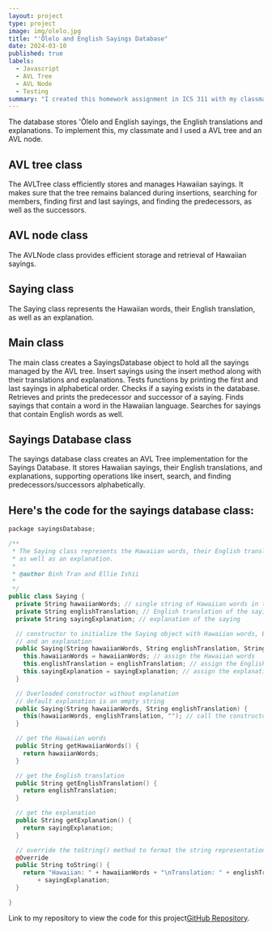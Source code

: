 ```yaml
---
layout: project
type: project
image: img/olelo.jpg
title: "'Ōlelo and English Sayings Database"
date: 2024-03-10
published: true
labels:
  - Javascript
  - AVL Tree
  - AVL Node
  - Testing
summary: "I created this homework assignment in ICS 311 with my classmate Ellie Ishii, where it stores 'Ōlelo and English sayings."
---
```


The database stores 'Ōlelo and English sayings, the English translations and explanations. To implement this, my classmate and I used a AVL tree and an AVL node.

## AVL tree class

The AVLTree class efficiently stores and manages Hawaiian sayings. It makes sure that the tree remains balanced during insertions,  searching for members, finding first and last sayings, and finding the predecessors, as well as the successors.

## AVL node class

The AVLNode class provides efficient storage and retrieval of Hawaiian sayings. 

## Saying class

The Saying class represents the Hawaiian words, their English translation, as well as an explanation.

## Main class

The main class creates a SayingsDatabase object to hold all the sayings managed by the AVL tree. Insert sayings using the insert method along with their translations and explanations. Tests functions by printing the first and last sayings in alphabetical order. Checks if a saying exists in the database. Retrieves and prints the predecessor and successor of a saying. Finds sayings that contain a word in the Hawaiian language. Searches for sayings that contain English words as well.

## Sayings Database class

The sayings database class creates an AVL Tree implementation for the Sayings Database. It stores Hawaiian sayings, their English translations, and explanations, supporting operations like insert, search, and finding predecessors/successors alphabetically.


## Here's the code for the sayings database class:
```cpp
package sayingsDatabase;

/**
 * The Saying class represents the Hawaiian words, their English translation,
 * as well as an explanation.
 * 
 * @author Binh Tran and Ellie Ishii
 *
 */
public class Saying {
  private String hawaiianWords; // single string of Hawaiian words in the saying
  private String englishTranslation; // English translation of the saying
  private String sayingExplanation; // explanation of the saying

  // constructor to initialize the Saying object with Hawaiian words, English translation, 
  // and an explanation
  public Saying(String hawaiianWords, String englishTranslation, String sayingExplanation) {
    this.hawaiianWords = hawaiianWords; // assign the Hawaiian words
    this.englishTranslation = englishTranslation; // assign the English translation
    this.sayingExplanation = sayingExplanation; // assign the explanation
  }

  // Overloaded constructor without explanation
  // default explanation is an empty string
  public Saying(String hawaiianWords, String englishTranslation) {
    this(hawaiianWords, englishTranslation, ""); // call the constructor with an empty explanation
  }

  // get the Hawaiian words 
  public String getHawaiianWords() {
    return hawaiianWords;
  }

  // get the English translation
  public String getEnglishTranslation() {
    return englishTranslation;
  }

  // get the explanation
  public String getExplanation() {
    return sayingExplanation;
  }

  // override the toString() method to format the string representation of the Saying object
  @Override
  public String toString() {
    return "Hawaiian: " + hawaiianWords + "\nTranslation: " + englishTranslation + "\nExplanation: "
        + sayingExplanation;
  }

}
```

Link to my repository to view the code for this project[GitHub Repository](https://github.com/binhn-tran/binhn-tran.github.io/tree/main/projects).

